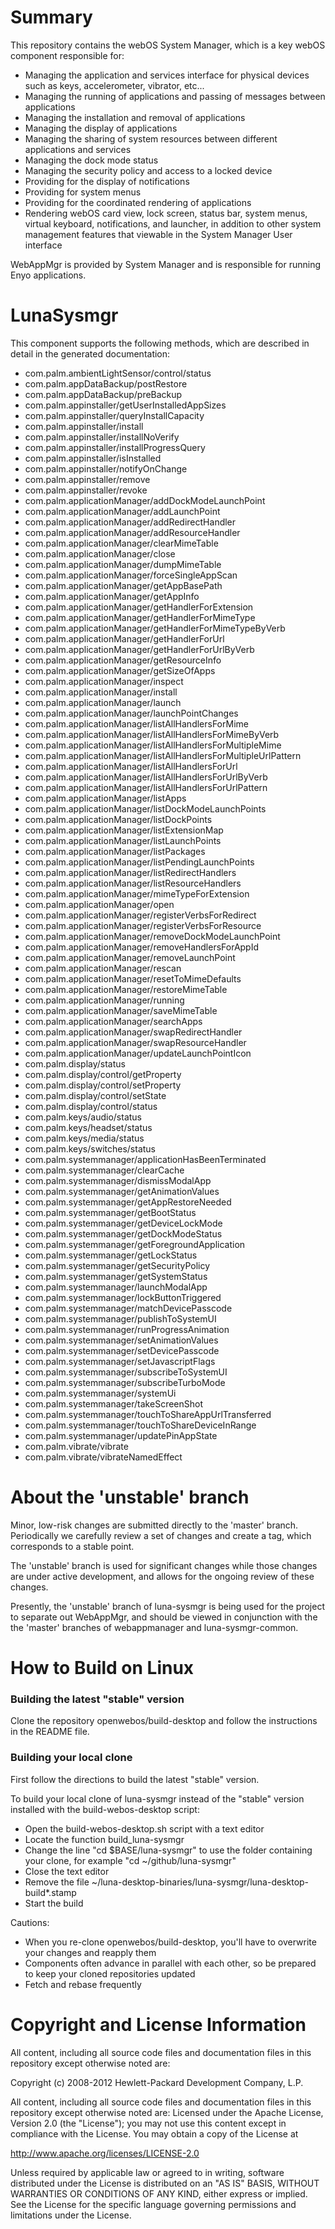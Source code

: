 Summary
========

This repository contains the webOS System Manager, which is a key webOS component responsible for:

* Managing the application and services interface for physical devices such as keys, accelerometer, vibrator, etc...
* Managing the running of applications and passing of messages between applications
* Managing the installation and removal of applications
* Managing the display of applications
* Managing the sharing of system resources between different applications and services
* Managing the dock mode status
* Managing the security policy and access to a locked device
* Providing for the display of notifications
* Providing for system menus
* Providing for the coordinated rendering of applications
* Rendering webOS card view, lock screen, status bar, system menus, virtual keyboard, notifications, and launcher, in addition to other system management features that viewable in the System Manager User interface

WebAppMgr is provided by System Manager and is responsible for running Enyo applications.


LunaSysmgr
==========

This component supports the following methods, which are described in detail in the generated documentation:  

* com.palm.ambientLightSensor/control/status
* com.palm.appDataBackup/postRestore
* com.palm.appDataBackup/preBackup
* com.palm.appinstaller/getUserInstalledAppSizes
* com.palm.appinstaller/queryInstallCapacity
* com.palm.appinstaller/install
* com.palm.appinstaller/installNoVerify
* com.palm.appinstaller/installProgressQuery
* com.palm.appinstaller/isInstalled
* com.palm.appinstaller/notifyOnChange
* com.palm.appinstaller/remove
* com.palm.appinstaller/revoke
* com.palm.applicationManager/addDockModeLaunchPoint
* com.palm.applicationManager/addLaunchPoint
* com.palm.applicationManager/addRedirectHandler
* com.palm.applicationManager/addResourceHandler
* com.palm.applicationManager/clearMimeTable
* com.palm.applicationManager/close
* com.palm.applicationManager/dumpMimeTable
* com.palm.applicationManager/forceSingleAppScan
* com.palm.applicationManager/getAppBasePath
* com.palm.applicationManager/getAppInfo
* com.palm.applicationManager/getHandlerForExtension
* com.palm.applicationManager/getHandlerForMimeType
* com.palm.applicationManager/getHandlerForMimeTypeByVerb
* com.palm.applicationManager/getHandlerForUrl
* com.palm.applicationManager/getHandlerForUrlByVerb
* com.palm.applicationManager/getResourceInfo
* com.palm.applicationManager/getSizeOfApps
* com.palm.applicationManager/inspect
* com.palm.applicationManager/install
* com.palm.applicationManager/launch
* com.palm.applicationManager/launchPointChanges
* com.palm.applicationManager/listAllHandlersForMime
* com.palm.applicationManager/listAllHandlersForMimeByVerb
* com.palm.applicationManager/listAllHandlersForMultipleMime
* com.palm.applicationManager/listAllHandlersForMultipleUrlPattern
* com.palm.applicationManager/listAllHandlersForUrl
* com.palm.applicationManager/listAllHandlersForUrlByVerb
* com.palm.applicationManager/listAllHandlersForUrlPattern
* com.palm.applicationManager/listApps
* com.palm.applicationManager/listDockModeLaunchPoints
* com.palm.applicationManager/listDockPoints
* com.palm.applicationManager/listExtensionMap
* com.palm.applicationManager/listLaunchPoints
* com.palm.applicationManager/listPackages
* com.palm.applicationManager/listPendingLaunchPoints
* com.palm.applicationManager/listRedirectHandlers
* com.palm.applicationManager/listResourceHandlers
* com.palm.applicationManager/mimeTypeForExtension
* com.palm.applicationManager/open
* com.palm.applicationManager/registerVerbsForRedirect
* com.palm.applicationManager/registerVerbsForResource
* com.palm.applicationManager/removeDockModeLaunchPoint
* com.palm.applicationManager/removeHandlersForAppId
* com.palm.applicationManager/removeLaunchPoint
* com.palm.applicationManager/rescan
* com.palm.applicationManager/resetToMimeDefaults
* com.palm.applicationManager/restoreMimeTable
* com.palm.applicationManager/running
* com.palm.applicationManager/saveMimeTable
* com.palm.applicationManager/searchApps
* com.palm.applicationManager/swapRedirectHandler
* com.palm.applicationManager/swapResourceHandler
* com.palm.applicationManager/updateLaunchPointIcon
* com.palm.display/status
* com.palm.display/control/getProperty
* com.palm.display/control/setProperty
* com.palm.display/control/setState
* com.palm.display/control/status
* com.palm.keys/audio/status
* com.palm.keys/headset/status
* com.palm.keys/media/status
* com.palm.keys/switches/status
* com.palm.systemmanager/applicationHasBeenTerminated
* com.palm.systemmanager/clearCache
* com.palm.systemmanager/dismissModalApp
* com.palm.systemmanager/getAnimationValues
* com.palm.systemmanager/getAppRestoreNeeded
* com.palm.systemmanager/getBootStatus
* com.palm.systemmanager/getDeviceLockMode
* com.palm.systemmanager/getDockModeStatus
* com.palm.systemmanager/getForegroundApplication
* com.palm.systemmanager/getLockStatus
* com.palm.systemmanager/getSecurityPolicy
* com.palm.systemmanager/getSystemStatus
* com.palm.systemmanager/launchModalApp
* com.palm.systemmanager/lockButtonTriggered
* com.palm.systemmanager/matchDevicePasscode
* com.palm.systemmanager/publishToSystemUI
* com.palm.systemmanager/runProgressAnimation
* com.palm.systemmanager/setAnimationValues
* com.palm.systemmanager/setDevicePasscode
* com.palm.systemmanager/setJavascriptFlags
* com.palm.systemmanager/subscribeToSystemUI
* com.palm.systemmanager/subscribeTurboMode
* com.palm.systemmanager/systemUi
* com.palm.systemmanager/takeScreenShot
* com.palm.systemmanager/touchToShareAppUrlTransferred
* com.palm.systemmanager/touchToShareDeviceInRange
* com.palm.systemmanager/updatePinAppState
* com.palm.vibrate/vibrate
* com.palm.vibrate/vibrateNamedEffect


About the 'unstable' branch
===========================

Minor, low-risk changes are submitted directly to the 'master' branch.
Periodically we carefully review a set of changes and create a tag,
which corresponds to a stable point.

The 'unstable' branch is used for significant changes while those changes
are under active development, and allows for the ongoing review of these changes.  

Presently, the 'unstable' branch of luna-sysmgr is being used for the project to
separate out WebAppMgr, and should be viewed in conjunction with the
the 'master' branches of webappmanager and luna-sysmgr-common.  


How to Build on Linux
=====================

### Building the latest "stable" version

Clone the repository openwebos/build-desktop and follow the instructions in the README file.

### Building your local clone

First follow the directions to build the latest "stable" version.

To build your local clone of luna-sysmgr instead of the "stable" version installed with the build-webos-desktop script:

* Open the build-webos-desktop.sh script with a text editor
* Locate the function build_luna-sysmgr
* Change the line "cd $BASE/luna-sysmgr" to use the folder containing your clone, for example "cd ~/github/luna-sysmgr"
* Close the text editor
* Remove the file ~/luna-desktop-binaries/luna-sysmgr/luna-desktop-build*.stamp
* Start the build

Cautions:

* When you re-clone openwebos/build-desktop, you'll have to overwrite your changes and reapply them
* Components often advance in parallel with each other, so be prepared to keep your cloned repositories updated
* Fetch and rebase frequently

# Copyright and License Information

All content, including all source code files and documentation files in this repository except otherwise noted are: 

 Copyright (c) 2008-2012 Hewlett-Packard Development Company, L.P.

All content, including all source code files and documentation files in this repository except otherwise noted are:
Licensed under the Apache License, Version 2.0 (the "License");
you may not use this content except in compliance with the License.
You may obtain a copy of the License at

http://www.apache.org/licenses/LICENSE-2.0

Unless required by applicable law or agreed to in writing, software
distributed under the License is distributed on an "AS IS" BASIS,
WITHOUT WARRANTIES OR CONDITIONS OF ANY KIND, either express or implied.
See the License for the specific language governing permissions and
limitations under the License.
